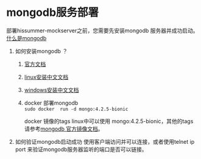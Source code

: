 # mongodb服务部署

部署hissummer-mockserver之前，您需要先安装mongodb 服务器并成功启动。 <a href="https://docs.mongodb.com/manual/introduction/"  target="_blank" > 什么是mongodb </a>

1. 如何安装mongodb ？
    1. <a href="https://docs.mongodb.com/manual/installation/" target="_blank">官方文档</a>
    1. <a href="https://cloud.tencent.com/developer/article/1360756" target="_blank">linux安装中文文档</a>
    1. <a href="https://www.runoob.com/mongodb/mongodb-window-install.html" target="_blank">windows安装中文文档</a>
    1. docker 部署mongodb  
        `sudo docker  run -d mongo:4.2.5-bionic`

        docker 镜像的tags linux中可以使用 mongo:4.2.5-bionic，其他的tags请参考[mongodb 官方镜像文档](https://hub.docker.com/_/mongo)。

1. 如何验证mongodb启动成功
    使用客户端访问并可以连接，或者使用telnet ip port 来验证mongodb服务器监听的端口是否可以链接。
